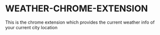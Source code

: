# WEATHER-CHROME-EXTENSION
This is the chrome extension which provides the current weather info of your current city location
